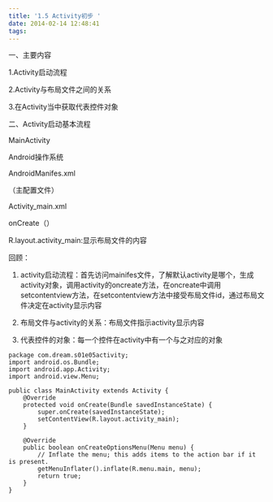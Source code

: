 ```yaml
---
title: '1.5 Activity初步 '
date: 2014-02-14 12:48:41
tags:
---
```


一、主要内容

1.Activity启动流程

2.Activity与布局文件之间的关系

3.在Activity当中获取代表控件对象

二、Activity启动基本流程

 

MainActivity

Android操作系统

AndroidManifes.xml

（主配置文件）

Activity_main.xml

onCreate（）



R.layout.activity_main:显示布局文件的内容

回顾：

1. activity启动流程：首先访问mainifes文件，了解默认activity是哪个，生成activity对象，调用activity的oncreate方法，在oncreate中调用setcontentview方法，在setcontentview方法中接受布局文件id，通过布局文件决定在activity显示内容

2. 布局文件与activity的关系：布局文件指示activity显示内容

3. 代表控件的对象：每一个控件在activity中有一个与之对应的对象


```
package com.dream.s01e05activity;
import android.os.Bundle;
import android.app.Activity;
import android.view.Menu;

public class MainActivity extends Activity {
	@Override
	protected void onCreate(Bundle savedInstanceState) {
	    super.onCreate(savedInstanceState);
	    setContentView(R.layout.activity_main);
	}

	@Override
	public boolean onCreateOptionsMenu(Menu menu) {
	    // Inflate the menu; this adds items to the action bar if it is present.
	    getMenuInflater().inflate(R.menu.main, menu);
	    return true;
	}
}
```